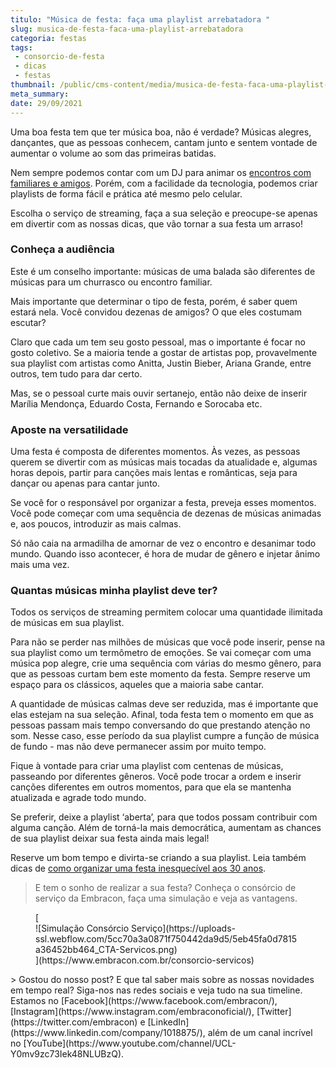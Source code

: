 ```yaml
---
titulo: "Música de festa: faça uma playlist arrebatadora "
slug: musica-de-festa-faca-uma-playlist-arrebatadora
categoria: festas
tags:
 - consorcio-de-festa
 - dicas
 - festas
thumbnail: /public/cms-content/media/musica-de-festa-faca-uma-playlist-arrebatadora.png
meta_summary: 
date: 29/09/2021
---
```

Uma boa festa tem que ter música boa, não é verdade? Músicas alegres, dançantes, que as pessoas conhecem, cantam junto e sentem vontade de aumentar o volume ao som das primeiras batidas.

Nem sempre podemos contar com um DJ para animar os [encontros com familiares e amigos](https://www.embracon.com.br/blog/festa-de-15-anos-confira-as-principais-tendencias). Porém, com a facilidade da tecnologia, podemos criar playlists de forma fácil e prática até mesmo pelo celular.

Escolha o serviço de streaming, faça a sua seleção e preocupe-se apenas em divertir com as nossas dicas, que vão tornar a sua festa um arraso!

### Conheça a audiência

Este é um conselho importante: músicas de uma balada são diferentes de músicas para um churrasco ou encontro familiar.

Mais importante que determinar o tipo de festa, porém, é saber quem estará nela. Você convidou dezenas de amigos? O que eles costumam escutar?

Claro que cada um tem seu gosto pessoal, mas o importante é focar no gosto coletivo. Se a maioria tende a gostar de artistas pop, provavelmente sua playlist com artistas como Anitta, Justin Bieber, Ariana Grande, entre outros, tem tudo para dar certo.

Mas, se o pessoal curte mais ouvir sertanejo, então não deixe de inserir Marília Mendonça, Eduardo Costa, Fernando e Sorocaba etc.

### Aposte na versatilidade

Uma festa é composta de diferentes momentos. Às vezes, as pessoas querem se divertir com as músicas mais tocadas da atualidade e, algumas horas depois, partir para canções mais lentas e românticas, seja para dançar ou apenas para cantar junto.

Se você for o responsável por organizar a festa, preveja esses momentos. Você pode começar com uma sequência de dezenas de músicas animadas e, aos poucos, introduzir as mais calmas.

Só não caia na armadilha de amornar de vez o encontro e desanimar todo mundo. Quando isso acontecer, é hora de mudar de gênero e injetar ânimo mais uma vez.

### Quantas músicas minha playlist deve ter?

Todos os serviços de streaming permitem colocar uma quantidade ilimitada de músicas em sua playlist.

Para não se perder nas milhões de músicas que você pode inserir, pense na sua playlist como um termômetro de emoções. Se vai começar com uma música pop alegre, crie uma sequência com várias do mesmo gênero, para que as pessoas curtam bem este momento da festa. Sempre reserve um espaço para os clássicos, aqueles que a maioria sabe cantar.

A quantidade de músicas calmas deve ser reduzida, mas é importante que elas estejam na sua seleção. Afinal, toda festa tem o momento em que as pessoas passam mais tempo conversando do que prestando atenção no som. Nesse caso, esse período da sua playlist cumpre a função de música de fundo - mas não deve permanecer assim por muito tempo.

Fique à vontade para criar uma playlist com centenas de músicas, passeando por diferentes gêneros. Você pode trocar a ordem e inserir canções diferentes em outros momentos, para que ela se mantenha atualizada e agrade todo mundo.

Se preferir, deixe a playlist ‘aberta’, para que todos possam contribuir com alguma canção. Além de torná-la mais democrática, aumentam as chances de sua playlist deixar sua festa ainda mais legal!

Reserve um bom tempo e divirta-se criando a sua playlist. Leia também dicas de [como organizar uma festa inesquecível aos 30 anos](https://www.embracon.com.br/blog/de-repente-30-4-dicas-para-comemorar-a-idade-com-uma-festa-em-grande-estilo).

> E tem o sonho de realizar a sua festa? Conheça o consórcio de serviço da Embracon, faça uma simulação e veja as vantagens.

<figure class="w-richtext-figure-type-image w-richtext-align-center">[<div>![Simulação Consórcio Serviço](https://uploads-ssl.webflow.com/5cc70a3a0871f750442da9d5/5eb45fa0d7815a36452bb464_CTA-Servicos.png)</div>](https://www.embracon.com.br/consorcio-servicos)</figure>> Gostou do nosso post? E que tal saber mais sobre as nossas novidades em tempo real? Siga-nos nas redes sociais e veja tudo na sua timeline. Estamos no [Facebook](https://www.facebook.com/embracon/), [Instagram](https://www.instagram.com/embraconoficial/), [Twitter](https://twitter.com/embracon) e [LinkedIn](https://www.linkedin.com/company/1018875/), além de um canal incrível no [YouTube](https://www.youtube.com/channel/UCL-Y0mv9zc73Iek48NLUBzQ).

‍
